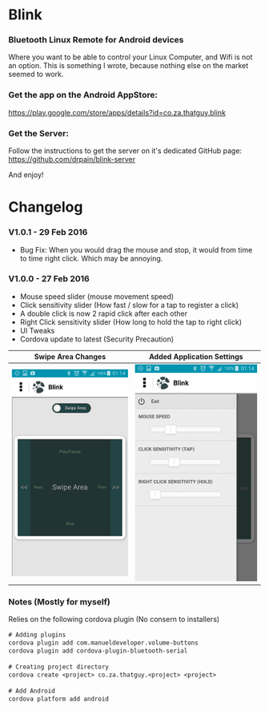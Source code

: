 # Blink
### Bluetooth Linux Remote for Android devices

Where you want to be able to control your Linux Computer, and Wifi is not an option. This is something I wrote, because nothing else on the market seemed to work.

### Get the app on the Android AppStore:
https://play.google.com/store/apps/details?id=co.za.thatguy.blink

### Get the Server:
Follow the instructions to get the server on it's dedicated GitHub page: https://github.com/drpain/blink-server

And enjoy!

# Changelog
### V1.0.1 - 29 Feb 2016
- Bug Fix: When you would drag the mouse and stop, it would from time to time right click. Which may be annoying.


### V1.0.0 - 27 Feb 2016
- Mouse speed slider (mouse movement speed)
- Click sensitivity slider (How fast / slow for a tap to register a click)
- A double click is now 2 rapid click after each other
- Right Click sensitivity slider (How long to hold the tap to right click)
- UI Tweaks
- Cordova update to latest (Security Precaution)

Swipe Area Changes | Added Application Settings
-------------------|---------------------------
![Swipe Area Screen Change](/designs/screenshots/Screenshot_2016-02-27-01-14-18.png)|![Added Application Settings](/designs/screenshots/Screenshot_2016-02-27-01-14-36.png)

### Notes (Mostly for myself)

Relies on the following cordova plugin (No consern to installers)

```shell
# Adding plugins
cordova plugin add com.manueldeveloper.volume-buttons
cordova plugin add cordova-plugin-bluetooth-serial

# Creating project directory
cordova create <project> co.za.thatguy.<project> <project>

# Add Android
cordova platform add android
```
